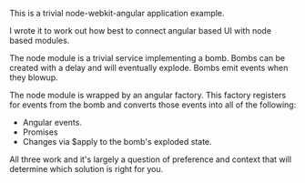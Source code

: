 This is a trivial node-webkit-angular application example.

I wrote it to work out how best to connect angular based UI with node based modules.

The node module is a trivial service implementing a bomb.  Bombs can be created with a delay and will eventually explode.  Bombs emit events when they blowup.

The node module is wrapped by an angular factory.  This factory registers for events from the bomb and converts those events into all of the following:
 * Angular events.
 * Promises
 * Changes via $apply to the bomb's exploded state.

All three work and it's largely a question of preference and context that will determine which solution is right for you.
